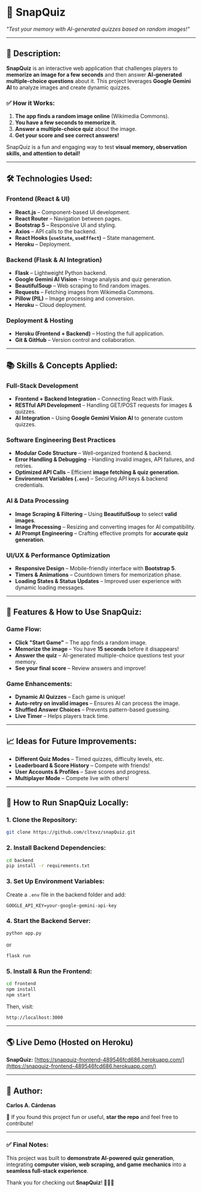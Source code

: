 # **📸 SnapQuiz**  

*"Test your memory with AI-generated quizzes based on random images!"*  

---

## **🚀 Description:**  

**SnapQuiz** is an interactive web application that challenges players to **memorize an image for a few seconds** and then answer **AI-generated multiple-choice questions** about it. This project leverages **Google Gemini AI** to analyze images and create dynamic quizzes.  

### ✅ **How it Works:**  
1) **The app finds a random image online** (Wikimedia Commons).  
2) **You have a few seconds to memorize it.**  
3) **Answer a multiple-choice quiz** about the image.  
4) **Get your score and see correct answers!**  

SnapQuiz is a fun and engaging way to test **visual memory, observation skills, and attention to detail!**  

---

## **🛠️ Technologies Used:**  

### **Frontend (React & UI)**  
- **React.js** – Component-based UI development.  
- **React Router** – Navigation between pages.  
- **Bootstrap 5** – Responsive UI and styling.  
- **Axios** – API calls to the backend.  
- **React Hooks (`useState`, `useEffect`)** – State management.  
- **Heroku** – Deployment.  

### **Backend (Flask & AI Integration)**  
- **Flask** – Lightweight Python backend.  
- **Google Gemini AI Vision** – Image analysis and quiz generation.  
- **BeautifulSoup** – Web scraping to find random images.  
- **Requests** – Fetching images from Wikimedia Commons.  
- **Pillow (PIL)** – Image processing and conversion.  
- **Heroku** – Cloud deployment.  

### **Deployment & Hosting**  
- **Heroku (Frontend + Backend)** – Hosting the full application.  
- **Git & GitHub** – Version control and collaboration.  

---

## **📚 Skills & Concepts Applied:**  

### **Full-Stack Development**  
- **Frontend + Backend Integration** – Connecting React with Flask.  
- **RESTful API Development** – Handling GET/POST requests for images & quizzes.  
- **AI Integration** – Using **Google Gemini Vision AI** to generate custom quizzes.  

### **Software Engineering Best Practices**  
- **Modular Code Structure** – Well-organized frontend & backend.  
- **Error Handling & Debugging** – Handling invalid images, API failures, and retries.  
- **Optimized API Calls** – Efficient **image fetching & quiz generation.**  
- **Environment Variables (`.env`)** – Securing API keys & backend credentials.  

### **AI & Data Processing**  
- **Image Scraping & Filtering** – Using **BeautifulSoup** to select **valid images**.  
- **Image Processing** – Resizing and converting images for AI compatibility.  
- **AI Prompt Engineering** – Crafting effective prompts for **accurate quiz generation**.  

### **UI/UX & Performance Optimization**  
- **Responsive Design** – Mobile-friendly interface with **Bootstrap 5**.  
- **Timers & Animations** – Countdown timers for memorization phase.  
- **Loading States & Status Updates** – Improved user experience with dynamic loading messages.  

---

## **📖 Features & How to Use SnapQuiz:**  

### **Game Flow:**  
- **Click "Start Game"** – The app finds a random image.  
- **Memorize the image** – You have **15 seconds** before it disappears!  
- **Answer the quiz** – AI-generated multiple-choice questions test your memory.  
- **See your final score** – Review answers and improve!  

### **Game Enhancements:**  
- **Dynamic AI Quizzes** – Each game is unique!  
- **Auto-retry on invalid images** – Ensures AI can process the image.  
- **Shuffled Answer Choices** – Prevents pattern-based guessing.  
- **Live Timer** – Helps players track time.  

---

## **📈 Ideas for Future Improvements:**  

- **Different Quiz Modes** – Timed quizzes, difficulty levels, etc.  
- **Leaderboard & Score History** – Compete with friends!  
- **User Accounts & Profiles** – Save scores and progress.  
- **Multiplayer Mode** – Compete live with others!  

---

## **📜 How to Run SnapQuiz Locally:**  

### **1. Clone the Repository:**  
```bash
git clone https://github.com/cltxvz/snapQuiz.git
```

### **2. Install Backend Dependencies:**  
```bash
cd backend
pip install -r requirements.txt
```

### **3. Set Up Environment Variables:**  
Create a `.env` file in the backend folder and add:  
```env
GOOGLE_API_KEY=your-google-gemini-api-key
```

### **4. Start the Backend Server:**  
```bash
python app.py
```
or  
```bash
flask run
```

### **5. Install & Run the Frontend:**  
```bash
cd frontend
npm install
npm start
```
Then, visit:  
```
http://localhost:3000
```

---

## **🌎 Live Demo (Hosted on Heroku)**  
**SnapQuiz:** [https://snapquiz-frontend-489546fcd686.herokuapp.com/](https://snapquiz-frontend-489546fcd686.herokuapp.com/)  

---

## **👤 Author:**  
**Carlos A. Cárdenas**  

🚀 If you found this project fun or useful, **star the repo** and feel free to contribute!  

---

### **✅ Final Notes:**  
This project was built to **demonstrate AI-powered quiz generation**, integrating **computer vision, web scraping, and game mechanics** into a **seamless full-stack experience**.  

Thank you for checking out **SnapQuiz**! 🎯🧠🚀